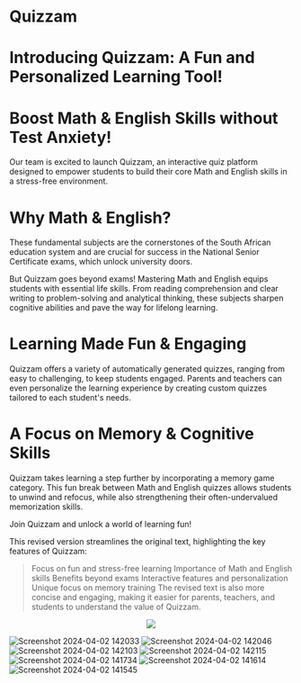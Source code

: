 # Quizzam
# Introducing Quizzam: A Fun and Personalized Learning Tool!
# Boost Math & English Skills without Test Anxiety!

Our team is excited to launch Quizzam, an interactive quiz platform designed to empower students to build their core Math and English skills in a stress-free environment.

# Why Math & English?

These fundamental subjects are the cornerstones of the South African education system and are crucial for success in the National Senior Certificate exams, which unlock university doors.

But Quizzam goes beyond exams! Mastering Math and English equips students with essential life skills. From reading comprehension and clear writing to problem-solving and analytical thinking, these subjects sharpen cognitive abilities and pave the way for lifelong learning.

# Learning Made Fun & Engaging

Quizzam offers a variety of automatically generated quizzes, ranging from easy to challenging, to keep students engaged. Parents and teachers can even personalize the learning experience by creating custom quizzes tailored to each student's needs.

# A Focus on Memory & Cognitive Skills

Quizzam takes learning a step further by incorporating a memory game category. This fun break between Math and English quizzes allows students to unwind and refocus, while also strengthening their often-undervalued memorization skills.

Join Quizzam and unlock a world of learning fun!

This revised version streamlines the original text, highlighting the key features of Quizzam:

> Focus on fun and stress-free learning
> Importance of Math and English skills
> Benefits beyond exams
> Interactive features and personalization
> Unique focus on memory training
The revised text is also more concise and engaging, making it easier for parents, teachers, and students to understand the value of Quizzam.

<p align="center" width="100%">
    <img src="https://github.com/dylan-govender/Quizzam/assets/134143760/84b00759-b415-4303-9f29-92e08083e065"> 
</p>

		
![Screenshot 2024-04-02 142033](https://github.com/dylan-govender/Quizzam/assets/134143760/5c5ea72d-ff0a-4b29-9e0b-abdf02c8e1e8)
![Screenshot 2024-04-02 142046](https://github.com/dylan-govender/Quizzam/assets/134143760/c671700b-b70a-481c-add2-aad9bc3d128d)
![Screenshot 2024-04-02 142103](https://github.com/dylan-govender/Quizzam/assets/134143760/9dfea7ad-086c-4a02-ac53-14dfa207b7d2)
![Screenshot 2024-04-02 142115](https://github.com/dylan-govender/Quizzam/assets/134143760/e8769dba-72da-42e3-8d21-f765bec7c76c)
![Screenshot 2024-04-02 141734](https://github.com/dylan-govender/Quizzam/assets/134143760/97b41ca4-90bf-4530-add9-75247439354f)
![Screenshot 2024-04-02 141614](https://github.com/dylan-govender/Quizzam/assets/134143760/96e554f9-b24a-4159-9fe4-0a2682de4bd2)
![Screenshot 2024-04-02 141545](https://github.com/dylan-govender/Quizzam/assets/134143760/6880eed9-b34c-421c-8474-f4653c2df291)

